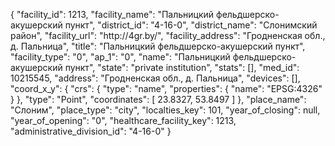 {
    "facility_id": 1213,
    "facility_name": "Пальницкий фельдшерско-акушерский пункт",
    "district_id": "4-16-0",
    "district_name": "Слонимский район",
    "facility_url": "http:\/\/4gr.by\/",
    "facility_address": "Гродненская обл., д. Пальница",
    "title": "Пальницкий фельдшерско-акушерский пункт",
    "facility_type": "0",
    "ap_1": "0",
    "name": "Пальницкий фельдшерско-акушерский пункт",
    "state": "private institution",
    "stats": [],
    "med_id": 10215545,
    "address": "Гродненская обл., д. Пальница",
    "devices": [],
    "coord_x_y": {
        "crs": {
            "type": "name",
            "properties": {
                "name": "EPSG:4326"
            }
        },
        "type": "Point",
        "coordinates": [
            23.8327,
            53.8497
        ]
    },
    "place_name": "Слоним",
    "place_type": "city",
    "localties_key": 101,
    "year_of_closing": null,
    "year_of_opening": "0",
    "healthcare_facility_key": 1213,
    "administrative_division_id": "4-16-0"
}